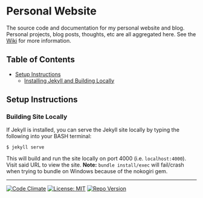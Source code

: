 # Personal Website
The source code and documentation for my personal website and blog. Personal projects, blog posts, thoughts, etc are all aggregated here. See the [Wiki](https://github.com/FlatlanderWoman/portfolio/wiki) for more information.

## Table of Contents
* [Setup Instructions](#setup-instructions)
  * [Installing Jekyll and Building Locally](#installing-jekyll-and-building-locally)

## Setup Instructions
### Building Site Locally
If Jekyll is installed, you can serve the Jekyll site locally by typing the following into your BASH terminal:
```
$ jekyll serve
```
This will build and run the site locally on port 4000 (i.e. `localhost:4000`). Visit said URL to view the site. **Note:** `bundle install/exec` will fail/crash when trying to bundle on Windows because of the nokogiri gem.

---

[![Code Climate](https://codeclimate.com/github/FlatlanderWoman/portfolio.svg)](https://codeclimate.com/github/FlatlanderWoman/portfolio) [![License: MIT](https://img.shields.io/badge/License-MIT-yellow.svg)](https://opensource.org/licenses/MIT) [![Repo Version](https://img.shields.io/badge/version-0.3.1-blue.svg)](https://img.shields.io/badge/version-0.3.1-blue.svg)
